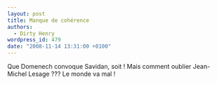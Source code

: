 ```yaml
---
layout: post
title: Manque de cohérence
authors:
  - Dirty Henry
wordpress_id: 479
date: "2008-11-14 13:31:00 +0100"
---
```


Que Domenech convoque Savidan, soit ! Mais comment oublier Jean-Michel Lesage
??? Le monde va mal !
